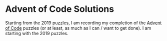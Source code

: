 # Advent of Code Solutions

Starting from the 2019 puzzles, I am recording my completion of the [Advent of
Code](https://adventofcode.com) puzzles (or at least, as much as I can / want
to get done). I am starting with the 2019 puzzles.
